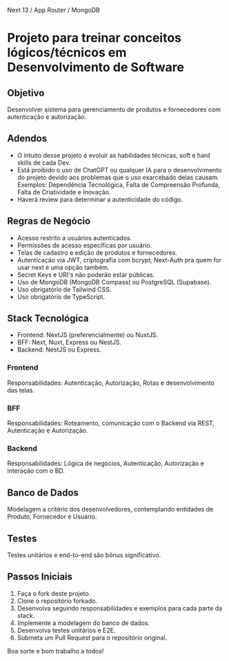 

Next 13 / App Router / MongoDB

# Projeto para treinar conceitos lógicos/técnicos em Desenvolvimento de Software

## Objetivo

Desenvolver sistema para gerenciamento de produtos e fornecedores com autenticação e autorização.

## Adendos

- O intuito desse projeto é evoluir as habilidades técnicas, soft e hard skills de cada Dev.
- Está proibido o uso de ChatGPT ou qualquer IA para o desenvolvimento do projeto devido aos problemas que o uso exarcebado delas causam. Exemplos: Dependência Tecnológica, Falta de Compreensão Profunda, Falta de Criatividade e Inovação.
- Haverá review para determinar a autenticidade do código.

## Regras de Negócio

- Acesso restrito a usuários autenticados.
- Permissões de acesso específicas por usuário.
- Telas de cadastro e edição de produtos e fornecedores.
- Autenticação via JWT, criptografia com bcrypt, Next-Auth pra quem for usar next é uma opção também.
- Secret Keys e URI's não poderão estar públicas.
- Uso de MongoDB (MongoDB Compass) ou PostgreSQL (Supabase).
- Uso obrigatório de Tailwind CSS.
- Uso obrigatório de TypeScript.

## Stack Tecnológica

- Frontend: NextJS (preferencialmente) ou NuxtJS.
- BFF: Next, Nuxt, Express ou NestJS.
- Backend: NestJS ou Express.

### Frontend

Responsabilidades: Autenticação, Autorização, Rotas e desenvolvimento das telas.

### BFF

Responsabilidades: Roteamento, comunicação com o Backend via REST, Autenticação e Autorização.

### Backend

Responsabilidades: Lógica de negócios, Autenticação, Autorização e interação com o BD.

## Banco de Dados

Modelagem a critério dos desenvolvedores, contemplando entidades de Produto, Fornecedor e Usuário.

## Testes

Testes unitários e end-to-end são bônus significativo.

## Passos Iniciais

1. Faça o fork deste projeto.
2. Clone o repositório forkado.
3. Desenvolva seguindo responsabilidades e exemplos para cada parte da stack.
4. Implemente a modelagem do banco de dados.
5. Desenvolva testes unitários e E2E.
6. Submeta um Pull Request para o repositório original.

Boa sorte e bom trabalho a todos!
